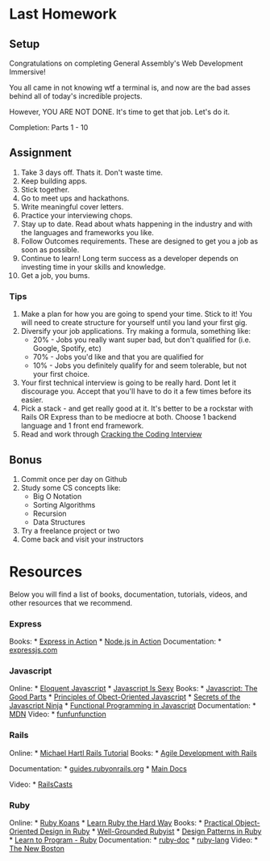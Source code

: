 # Last Homework 


## Setup
Congratulations on completing General Assembly's Web Development Immersive!

You all came in not knowing wtf a terminal is, and now are the bad asses behind all of today's incredible projects. 

However, YOU ARE NOT DONE.
It's time to get that job. Let's do it. 

Completion: Parts 1 - 10

## Assignment


1. Take 3 days off. Thats it. Don't waste time.
2. Keep building apps.
3. Stick together.
4. Go to meet ups and hackathons.
5. Write meaningful cover letters.
6. Practice your interviewing chops.
7. Stay up to date. Read about whats happening in the industry and with the languages and frameworks you like.
8. Follow Outcomes requirements. These are designed to get you a job as soon as possible.
9. Continue to learn! Long term success as a developer depends on investing time in your skills and knowledge. 
10. Get a job, you bums. 

### Tips
1. Make a plan for how you are going to spend your time. Stick to it! You will need to create structure for yourself until you land your first gig. 
1. Diversify your job applications. Try making a formula, something like:
	* 20% - Jobs you really want super bad, but don't qualified for (i.e. Google, Spotify, etc)
	* 70% - Jobs you'd like and that you are qualified for
	* 10% - Jobs you definitely qualify for and seem tolerable, but not your first choice. 
1. Your first technical interview is going to be really hard. Dont let it discourage you. Accept that you'll have to do it a few times before its easier. 
2. Pick a stack - and get really good at it. It's better to be a rockstar with Rails OR Express than to be mediocre at both. Choose 1 backend language and 1 front end framework. 
3. Read and work through [Cracking the Coding Interview](https://www.amazon.com/Cracking-Coding-Interview-Programming-Questions/dp/098478280X)


## Bonus 
1. Commit once per day on Github 
2. Study some CS concepts like:
	* Big O Notation
	* Sorting Algorithms
	* Recursion
	* Data Structures
3. Try a freelance project or two
4. Come back and visit your instructors

# Resources
Below you will find a list of books, documentation, tutorials, videos, and other resources that we recommend. 

### Express
Books:
	* [Express in Action](https://www.manning.com/books/express-in-action)
	* [Node.js in Action](https://www.manning.com/books/node-js-in-action)
Documentation:
	* [expressjs.com](https://expressjs.com/)

### Javascript
Online:
	* [Eloquent Javascript](http://eloquentjavascript.net/00_intro.html)
	* [Javascript Is Sexy](http://javascriptissexy.com/)
Books:
	* [Javascript: The Good Parts](https://www.amazon.com/JavaScript-Good-Parts-Douglas-Crockford/dp/0596517742)
	* [Principles of Obect-Oriented Javascript](https://www.amazon.com/Principles-Object-Oriented-JavaScript-Nicholas-Zakas/dp/1593275404/ref=pd_sim_14_4?_encoding=UTF8&psc=1&refRID=4X30B480QDAV3PCHV44B)
	* [Secrets of the Javascript Ninja](https://www.amazon.com/Secrets-JavaScript-Ninja-John-Resig/dp/1617292850/ref=pd_sim_14_4?_encoding=UTF8&psc=1&refRID=DD7PADK778P99ACP1AD1)
	* [Functional Programming in Javascript](https://www.amazon.com/Functional-Programming-JavaScript-functional-techniques/dp/1617292826)
Documentation:
	* [MDN](https://developer.mozilla.org/en-US/docs/Web/JavaScript)
Video:
	* [funfunfunction](https://www.youtube.com/channel/UCO1cgjhGzsSYb1rsB4bFe4Q)

### Rails
Online:
	* [Michael Hartl Rails Tutorial](http://ruby.railstutorial.org/)
Books:
	* [Agile Development with Rails](https://www.amazon.com/Agile-Web-Development-Rails-5/dp/1680501712/ref=sr_1_3?s=books&ie=UTF8&qid=1484796305&sr=1-3&keywords=ruby+on+rails)

Documentation: 
	* [guides.rubyonrails.org](http://guides.rubyonrails.org/)
	* [Main Docs](http://api.rubyonrails.org/)

Video:
	* [RailsCasts](http://railscasts.com/)

### Ruby
Online:
	* [Ruby Koans](http://rubykoans.com/)
	* [Learn Ruby the Hard Way](http://ruby.learncodethehardway.org/book/)
Books:
	* [Practical Object-Oriented Design in Ruby](https://www.amazon.com/Practical-Object-Oriented-Design-Ruby-Addison-Wesley/dp/0321721330/ref=pd_sim_14_3?_encoding=UTF8&psc=1&refRID=4836PB01GGEB35TGHN4H)
	* [Well-Grounded Rubyist](https://www.amazon.com/Well-Grounded-Rubyist-David-Black/dp/1617291692/ref=dp_ob_title_bk)
	* [Design Patterns in Ruby](https://www.amazon.com/Design-Patterns-Ruby-Russ-Olsen/dp/0321490452/ref=sr_1_1?s=books&ie=UTF8&qid=1484793396&sr=1-1&keywords=ruby+patterns)
	* [Learn to Program - Ruby](https://www.amazon.com/Learn-Program-Second-Facets-Ruby/dp/1934356360/ref=pd_sim_14_1?_encoding=UTF8&psc=1&refRID=4836PB01GGEB35TGHN4H)
Documentation:
	* [ruby-doc](http://ruby-doc.org/)
	* [ruby-lang](https://www.ruby-lang.org/en/)
Video:
	* [The New Boston](https://www.youtube.com/playlist?list=PL1512BD72E7C9FFCA)

